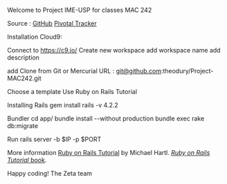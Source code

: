 Welcome to Project IME-USP for classes MAC 242 

Source :
[GitHub](https://github.com/theodury/Project-MAC242/) 
[Pivotal Tracker](https://www.pivotaltracker.com/n/projects/1412078) 


Installation Cloud9:

  Connect to https://c9.io/
  Create new workspace 
  add workspace name
  add description  

  add Clone from Git or Mercurial URL : 
    git@github.com:theodury/Project-MAC242.git

  Choose a template
  Use Ruby on Rails Tutorial 

  Installing Rails 
    gem install rails -v 4.2.2
  
  Bundler
    cd app/
    bundle install --without production
    bundle exec rake db:migrate
    
  Run 
    rails server -b $IP -p $PORT
 


More information 
[Ruby on Rails Tutorial](http://www.railstutorial.org/) by Michael Hartl. 
[*Ruby on Rails Tutorial* book](http://www.railstutorial.org/book).

Happy coding!
The Zeta team

